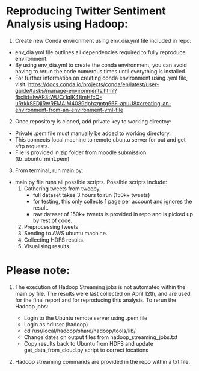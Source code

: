 # Reproducing Twitter Sentiment Analysis using Hadoop: 

1. Create new Conda environment using env_dia.yml file included in repo:
  - env_dia.yml file outlines all dependencies required to fully reproduce environment. 
  - By using env_dia.yml to create the conda environment, you can avoid having to rerun the code numerous times until everything is  	        installed. 
  - For further information on creating conda environment using .yml file, visit:
     https://docs.conda.io/projects/conda/en/latest/user-guide/tasks/manage-environments.html?fbclid=IwAR3tWUCr1qIK4BmHfcQ-uRrkkSEDjiRwREMAIM4089dphzgntg66F-apuU8#creating-an-environment-from-an-environment-yml-file

2. Once repository is cloned, add private key to working directoy:
  - Private .pem file must manually be added to working directory.  
  - This connects local machine to remote ubuntu server for put and get sftp requests. 
  - File is provided in zip folder from moodle submission (tb_ubuntu_mint.pem)
  
3. From terminal, run main.py: 
  - main.py file runs all possible scripts. Possible scripts include: 
      1. Gathering tweets from tweepy. 
           - full dataset takes 3 hours to run (150k+ tweets)
           - for testing, this only collects 1 page per account and ignores the result.
           - raw dataset of 150k+ tweets is provided in repo and is picked up by rest of code. 
      2. Preprocessing tweets
      3. Sending to AWS ubuntu machine. 
      4. Collecting HDFS results. 
      5. Visualising results. 
      
# Please note: 

1. The execution of Hadoop Streaming jobs is not automated within the main.py file. 
   The results were last collected on April 12th, and are used for the final report and for 
   reproducing this analysis. To rerun the Hadoop jobs: 
   - Login to the Ubuntu remote server using .pem file
   - Login as hduser (hadoop)
   - cd /usr/local/hadoop/share/hadoop/tools/lib/ 
   - Change dates on output files from hadoop_streaming_jobs.txt 
   - Copy results back to Ubuntu from HDFS and update get_data_from_cloud.py script to correct locations
   
2. Hadoop streaming commands are provided in the repo within a txt file. 

